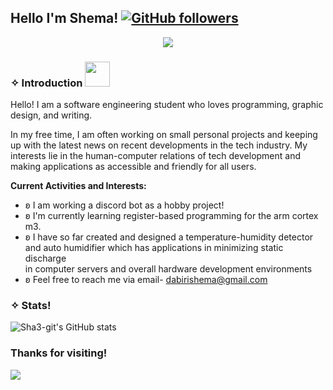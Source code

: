## Hello I'm Shema! [![GitHub followers](https://img.shields.io/github/followers/Sha3-git.svg?style=social&label=Follow)](https://github.com/Sha?tab=followers)
<div align="center">
<img max-width="800" src="https://s9.gifyu.com/images/SFsSz.gif"/>
</div>


### ✧ Introduction <img height="40" src="https://i.pinimg.com/originals/4a/bc/26/4abc267a19d353131cd52fbec712fe8a.gif"/>
Hello! I am a software engineering student who loves programming, graphic design, and writing.

In my free time, I am often working on small personal projects and keeping up with the latest news on recent developments in the tech industry. My interests lie in the human-computer relations of tech development and making applications as accessible and friendly for all users.

**Current Activities and Interests:**
* ʚ I am working a discord bot as a hobby project!
* ʚ I'm currently learning register-based programming for the arm cortex m3.
* ʚ I have so far created and designed a temperature-humidity detector <br>
   and auto humidifier which has applications in minimizing static discharge <br>
   in computer servers and overall hardware development environments
* ʚ Feel free to reach me via email- dabirishema@gmail.com

### ✧ Stats!

![Sha3-git's  GitHub stats](https://github-readme-stats.vercel.app/api?username=Sha3-git&show_icons=true&theme=moltack&title_color=3A1B0F&bg_color=F1F1F1&text_color=3A1B0F)

### Thanks for visiting!
[![](https://visitcount.itsvg.in/api?id=Sha3-git&label=Profile%20Views&color=0&icon=5&pretty=true)](https://visitcount.itsvg.in)


<!--
![visitors](https://visitor-badge.glitch.me/badge?page_id=page.id)
**Sha3-git/Sha3-git** is a ✨ _special_ ✨ repository because its `README.md` (this file) appears on your GitHub profile.

Here are some ideas to get you started:

- 🔭 I’m currently working on ...
- 🌱 I’m currently learning ...
- 👯 I’m looking to collaborate on ...
- 🤔 I’m looking for help with ...
- 💬 Ask me about ...
- 📫 How to reach me: ...
- 😄 Pronouns: ...
- ⚡ Fun fact: ...
-->
